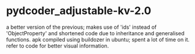 # pydcoder_adjustable-kv-2.0
a better version of the previous; makes use of 'ids' instead of 'ObjectProperty' and shortened code due to inheritance and generalised functions. 
apk compiled using buildozer in ubuntu; spent a lot of time on it.
refer to code for better visual information.
